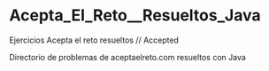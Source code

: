 # Acepta_El_Reto__Resueltos_Java
Ejercicios Acepta el reto resueltos // Accepted

Directorio de problemas de aceptaelreto.com resueltos con Java
